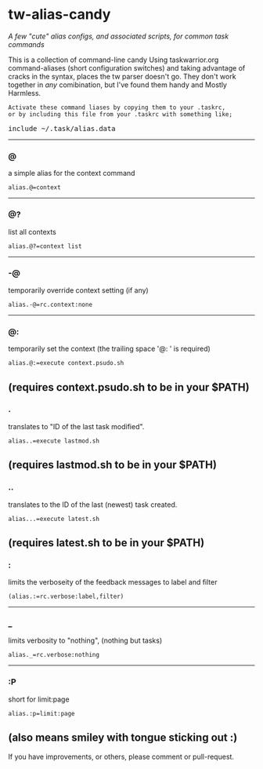 # tw-alias-candy
_A few "cute" alias configs, and associated scripts, for common task commands_

This is a collection of command-line candy Using taskwarrior.org command-aliases (short configuration switches) and taking advantage of cracks in the syntax, places the tw parser doesn't go. They don't work together in _any_ comibination, but I've found them handy and Mostly Harmless. 

    Activate these command liases by copying them to your .taskrc, 
    or by including this file from your .taskrc with something like;
<pre>
include ~/.task/alias.data
</pre>
----
###    @
a simple alias for the context command

    alias.@=context
----
###    @?
list all contexts

    alias.@?=context list
----
###    -@
temporarily override context setting (if any)

    alias.-@=rc.context:none
----
###    @:
temporarily set the context (the trailing space '@: ' is required)

    alias.@:=execute context.psudo.sh
    
(requires context.psudo.sh to be in your $PATH)
----
###    .
translates to "ID of the last task modified".

    alias..=execute lastmod.sh

(requires lastmod.sh to be in your $PATH)
----
###    ..
translates to the ID of the last (newest) task created.

    alias...=execute latest.sh

(requires latest.sh to be in your $PATH)
----
###    :
limits the verboseity of the feedback messages to label and filter

    (alias.:=rc.verbose:label,filter)
----
###    _
limits verbosity to "nothing", (nothing but tasks)

    alias._=rc.verbose:nothing
----
###    :P
short for limit:page

    alias.:p=limit:page

(also means smiley with tongue sticking out :)
----                                                  
If you have improvements, or others, please comment or pull-request.
